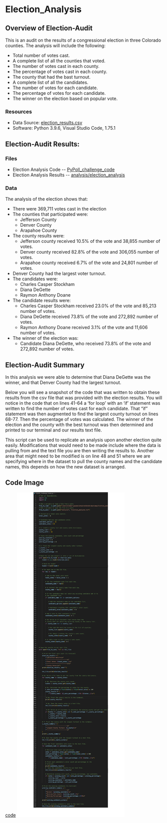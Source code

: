 # Election_Analysis

## Overview of Election-Audit

This is an audit on the results of a congressional election in three Colorado counties. The analysis will include the following:

- Total number of votes cast.
- A complete list of all the counties that voted. 
- The number of votes cast in each county. 
- The percentage of votes cast in each county.
- The county that had the bast turnout. 
- A complete list of all the candidates. 
- The number of votes for each candidate. 
- The percentage of votes for each candidate.
- The winner on the election based on popular vote.

###   Resources 
- Data Source: [election_results.csv](Resources/election_results.csv)
- Software: Python 3.9.6, Visual Studio Code, 1.75.1


## Election-Audit Results: 

### Files
- Election Analysis Code
-- [PyPoll_challenge_code](PyPoll_challenge_code.py)
- Election Analysis Results
-- [analysis/election_analysis](analysis/election_analysis.txt)

### Data
The analysis of the election shows that:

- There were 369,711 votes cast in the election
- The counties that participated were:
  - Jefferson County
  - Denver County
  - Arapahoe County
- The county results were:
  - Jefferson county received 10.5% of the vote and 38,855 number of votes. 
  - Denver county received 82.8% of the vote and 306,055 number of votes.
  - Arapahoe county received 6.7% of the vote and 24,801 number of votes.
- Denver County had the largest voter turnout. 
- The candidates were:
  - Charles Casper Stockham 
  - Diana DeGette
  - Raymon Anthony Doane
- The candidate results were:
  - Charles Casper Stockham received 23.0% of the vote and 85,213 number of votes. 
  - Diana DeGette received 73.8% of the vote and 272,892 number of votes.
  - Raymon Anthony Doane received 3.1% of the vote and 11,606 number of votes.
- The winner of the election was:
  - Candidate Diana DeGette, who received 73.8% of the vote and 272,892 number of votes.


## Election-Audit Summary

In this analysis we were able to determine that Diana DeGette was the winner, and that Denver County had the largest turnout. 

Below you will see a snapshot of the code that was written to obtain these results from the csv file that was provided with the election results.  You will notice in the code that on lines 41-64 a ‘for loop’ with an ‘if’ statement was written to find the number of votes cast for each candidate. That “if” statement was then augmented to find the largest county turnout on lines 68-77. Then the percentage of votes was calculated. The winner of the election and the county with the best turnout was then determined and printed to our terminal and our results text file. 

This script can be used to replicate an analysis upon another election quite easily. Modifications that would need to be made include where the data is pulling from and the text file you are then writing the results to. Another area that might need to be modified is on line 48 and 51 where we are specifying where in the dataset to pull the county names and the candidate names, this depends on how the new dataset is arranged. 


## Code Image
[code](code.png)
![code](code.png)
